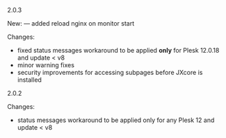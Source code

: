 

2.0.3

New:
— added reload nginx on monitor start


Changes:
* fixed status messages workaround to be applied **only** for Plesk 12.0.18 and update < v8
* minor warning fixes
* security improvements for accessing subpages before JXcore is installed


2.0.2

Changes:
* status messages workaround to be applied only for any Plesk 12 and update < v8
